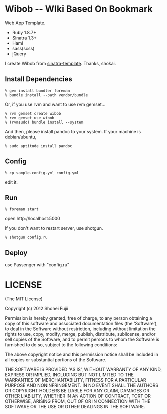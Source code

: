 
Wibob -- WIki Based On Bookmark
==========================
Web App Template.

* Ruby 1.8.7+
* Sinatra 1.3+
* Haml
* sass(scss)
* jQuery


I create Wibob from [sinatra-template](https://github.com/shokai/sinatra-templeate). Thanks, shokai.

Install Dependencies
--------------------

    % gem install bundler foreman
    % bundle install --path vendor/bundle

Or, if you use rvm and want to use rvm gemset...

    % rvm gemset create wibob
    % rvm gemset use wibob
    % (rvmsudo) bundle install --system

And then, please install pandoc to your system.
If your machine is debian/ubuntu,

    % sudo aptitude install pandoc

Config
------

    % cp sample.config.yml config.yml

edit it.


Run
---

    % foreman start

open http://localhost:5000

If you don't want to restart server, use shotgun.
    
    % shotgun config.ru


Deploy
------
use Passenger with "config.ru"


LICENSE
=======
(The MIT License)

Copyright (c) 2012 Shohei Fujii

Permission is hereby granted, free of charge, to any person obtaining
a copy of this software and associated documentation files (the
'Software'), to deal in the Software without restriction, including
without limitation the rights to use, copy, modify, merge, publish,
distribute, sublicense, and/or sell copies of the Software, and to
permit persons to whom the Software is furnished to do so, subject to
the following conditions:

The above copyright notice and this permission notice shall be
included in all copies or substantial portions of the Software.

THE SOFTWARE IS PROVIDED 'AS IS', WITHOUT WARRANTY OF ANY KIND,
EXPRESS OR IMPLIED, INCLUDING BUT NOT LIMITED TO THE WARRANTIES OF
MERCHANTABILITY, FITNESS FOR A PARTICULAR PURPOSE AND NONINFRINGEMENT.
IN NO EVENT SHALL THE AUTHORS OR COPYRIGHT HOLDERS BE LIABLE FOR ANY
CLAIM, DAMAGES OR OTHER LIABILITY, WHETHER IN AN ACTION OF CONTRACT,
TORT OR OTHERWISE, ARISING FROM, OUT OF OR IN CONNECTION WITH THE
SOFTWARE OR THE USE OR OTHER DEALINGS IN THE SOFTWARE.
